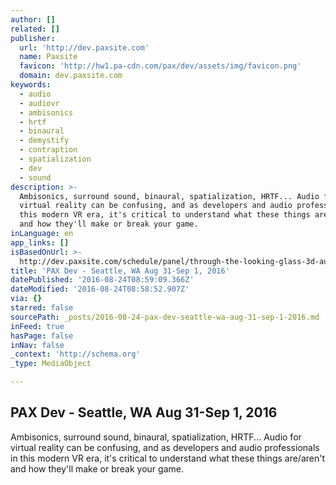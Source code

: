 ```yaml
---
author: []
related: []
publisher:
  url: 'http://dev.paxsite.com'
  name: Paxsite
  favicon: 'http://hw1.pa-cdn.com/pax/dev/assets/img/favicon.png'
  domain: dev.paxsite.com
keywords:
  - audio
  - audiovr
  - ambisonics
  - hrtf
  - binaural
  - demystify
  - contraption
  - spatialization
  - dev
  - sound
description: >-
  Ambisonics, surround sound, binaural, spatialization, HRTF... Audio for
  virtual reality can be confusing, and as developers and audio professionals in
  this modern VR era, it's critical to understand what these things are/aren't
  and how they'll make or break your game.
inLanguage: en
app_links: []
isBasedOnUrl: >-
  http://dev.paxsite.com/schedule/panel/through-the-looking-glass-3d-audio-your-vr-games-world
title: 'PAX Dev - Seattle, WA Aug 31-Sep 1, 2016'
datePublished: '2016-08-24T08:59:09.366Z'
dateModified: '2016-08-24T08:58:52.907Z'
via: {}
starred: false
sourcePath: _posts/2016-08-24-pax-dev-seattle-wa-aug-31-sep-1-2016.md
inFeed: true
hasPage: false
inNav: false
_context: 'http://schema.org'
_type: MediaObject

---
```

<article style=""><h1>PAX Dev - Seattle, WA Aug 31-Sep 1, 2016</h1><p>Ambisonics, surround sound, binaural, spatialization, HRTF... Audio for virtual reality can be confusing, and as developers and audio professionals in this modern VR era, it's critical to understand what these things are/aren't and how they'll make or break your game.</p></article>